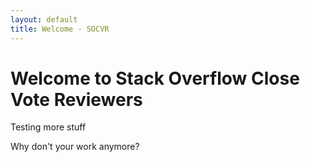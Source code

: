 ```yaml
---
layout: default
title: Welcome - SOCVR
---
```


# Welcome to Stack Overflow Close Vote Reviewers

Testing more stuff



Why don't your work anymore?


